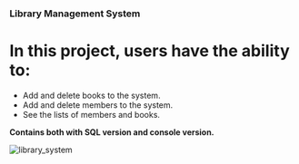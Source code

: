 ### Library Management System 
<h1>In this project, users have the ability to: </h1>

* Add and delete books to the system. 
* Add and delete members to the system. 
* See the lists of members and books. 

**Contains both with SQL version and console version.**



![library_system](https://github.com/rizacan-ozcan/Library_System/assets/159938012/e535aaed-f084-4420-b184-a62b80e004d1)
